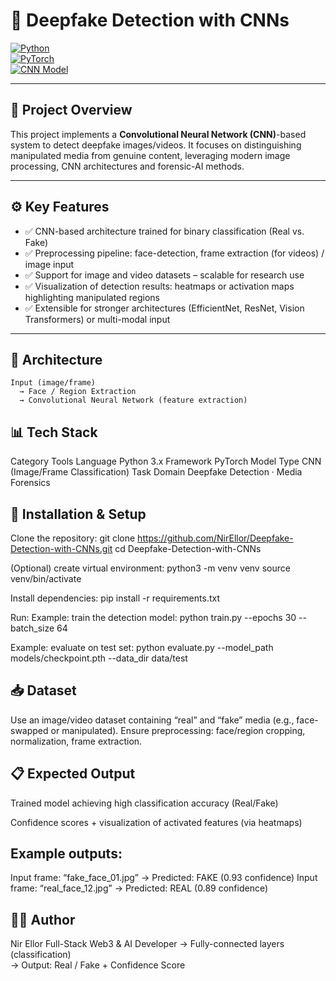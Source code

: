 # 🎥 Deepfake Detection with CNNs

[![Python](https://img.shields.io/badge/Python-3.8%2B-blue?logo=python&logoColor=white)](https://www.python.org/)  
[![PyTorch](https://img.shields.io/badge/PyTorch-1.10-FF0000?logo=pytorch&logoColor=white)](https://pytorch.org/)  
[![CNN Model](https://img.shields.io/badge/Model-CNN-teal?logo=neural_network&logoColor=white)](https://en.wikipedia.org/wiki/Convolutional_neural_network)  

---

## 🤖 Project Overview  
This project implements a **Convolutional Neural Network (CNN)**-based system to detect deepfake images/videos. It focuses on distinguishing manipulated media from genuine content, leveraging modern image processing, CNN architectures and forensic-AI methods.

---

## ⚙️ Key Features  
- ✅ CNN-based architecture trained for binary classification (Real vs. Fake)  
- ✅ Preprocessing pipeline: face-detection, frame extraction (for videos) / image input  
- ✅ Support for image and video datasets – scalable for research use  
- ✅ Visualization of detection results: heatmaps or activation maps highlighting manipulated regions  
- ✅ Extensible for stronger architectures (EfficientNet, ResNet, Vision Transformers) or multi-modal input  

---

## 🧩 Architecture  
```text
Input (image/frame)  
  → Face / Region Extraction  
  → Convolutional Neural Network (feature extraction)
```

## 📊 Tech Stack
Category	Tools
Language	Python 3.x
Framework	PyTorch
Model Type	CNN (Image/Frame Classification)
Task Domain	Deepfake Detection · Media Forensics

## 🔧 Installation & Setup
Clone the repository:
git clone https://github.com/NirEllor/Deepfake-Detection-with-CNNs.git
cd Deepfake-Detection-with-CNNs

(Optional) create virtual environment:
python3 -m venv venv
source venv/bin/activate

Install dependencies:
pip install -r requirements.txt

Run:
Example: train the detection model:
python train.py --epochs 30 --batch_size 64

Example: evaluate on test set:
python evaluate.py --model_path models/checkpoint.pth --data_dir data/test

## 📥 Dataset

Use an image/video dataset containing “real” and “fake” media (e.g., face-swapped or manipulated).
Ensure preprocessing: face/region cropping, normalization, frame extraction.

## 📋 Expected Output

Trained model achieving high classification accuracy (Real/Fake)

Confidence scores + visualization of activated features (via heatmaps)

## Example outputs:
Input frame: “fake_face_01.jpg” → Predicted: FAKE (0.93 confidence)
Input frame: “real_face_12.jpg” → Predicted: REAL (0.89 confidence)

## 👨‍💻 Author
Nir Ellor
Full-Stack Web3 & AI Developer
  → Fully-connected layers (classification)  
  → Output: Real / Fake + Confidence Score  
